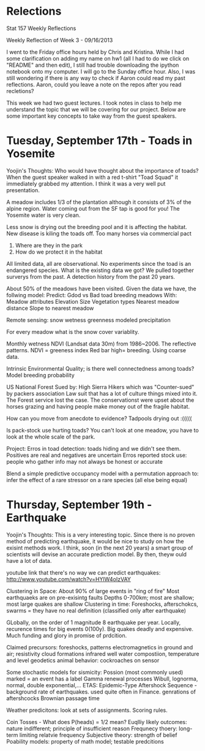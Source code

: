 Relections
==========

Stat 157 Weekly Reflections

Weekly Reflection of Week 3 - 09/16/2013

I went to the Friday office hours held by Chris and Kristina. While I had some clarification on adding my name on hw1 (all I had to do we click on "README" and then edit), I still had trouble downloading the ipython notebook onto my computer. I will go to the Sunday office hour. Also, I was still wondering if there is any way to check if Aaron could read my past reflections. Aaron, could you leave a note on the repos after you read recletions?

This week we had two guest lectures. I took notes in class to help me understand the topic that we will be covering for our project. Below are some important key concepts to take way from the guest speakers. 

Tuesday, September 17th - Toads in Yosemite
==========
Yoojin's Thoughts: Who would have thought about the importance of toads? When the guest speaker walked in with a red t-shirt "Toad Squad" it immediately grabbed my attention. I think it was a very well put presentation. 


A meadow includes 1/3 of the plantation although it consists of 3% of the alpine region.
Water coming out from the SF tap is good for you! The Yosemite water is very clean.

Less snow is drying out the breeding pool and it is affecting the habitat.
New disease is kiling the toads off. Too many horses via commercial pact 

1. Where are they in the park
2. How do we protect it in the habitat

All limited data, all are observational. No experiments since the toad is an endangered species. 
What is the existing data we got? We pulled together surverys from the past.
A detection history from the past 20 years. 

About 50% of the meadows have been visited. Given the data we have, the follwing model:
Predict: Gdod vs Bad toad breeding meadows
With: Meadow attributes
    Elevation
    Size
    Vegetation types
    Nearest meadow distance
    Slope to nearest meadow

Remote sensing: 
    snow
    wetness
    greenness
    modeled precipitation

For every meadow what is the snow cover variablity.

Monthly wetness NDVI (Landsat data 30m) from 1986~2006. The reflective patterns. NDVI = greeness index
Red bar high= breeding. Using coarse data. 

Intrinsic Environmental Quality; is there well connectedness among toads?
Model breeding probability

US National Forest
Sued by: High Sierra Hikers which was "Counter-sued" by packers association
Law suit that has a lot of culture things mixed into it. The Forest service lost the case.
The conservationst were upset about the horses grazing and having people make money out of the fragile habitat. 

How can you move from anecdote to evidence? 
Tadpools drying out :(((((

Is pack-stock use hurting toads? 
You can't look at one meadow, you have to look at the whole scale of the park.

Project:
Erros in toad detection: toads hiding and we didn't see them. Positives are real and negatives are uncertain
Erros reported stock use: people who gather info may not always be honest or accurate

Blend a simple predictive occupancy model with a permutation approach to: infer the effect of a rare stressor on a rare species (all else being equal)

Thursday, September 19th - Earthquake
==========
Yoojin's Thoughts: This is a very interesting topic. Since there is no proven method of predicting earthquake, it would be nice to study on how the exisint methods work. I think, soon (in the next 20 years) a smart group of scientists will devise an accurate prediction model. By then, theyw ould have a lot of data.

youtube link that there's no way we can predict earthquakes: http://www.youtube.com/watch?v=HYlW4oIzVAY

Clustering in Space:
About 90% of large events in "ring of fire"
Most earthquaeks are on pre-exisintg faults
Depths 0-700km; most are shallow; most large quakes are shallow
Clustering in time: Foreshocks, afterschokcs, swarms = they have no real definition (classified only after earthquake)

GLobally, on the order of 1 magnitude 8 earthquake per year.
Locally, recurence times for big events 0(100y).
Big quakes deadly and expensive.
Much funding and glory in promise of prdcition.

Claimed precursors:
    foreshocks, patterns
    electromagnetics in ground and air; resistivity
    cloud formations
    infrared
    well water compostiion, temperature and level
    geodetics
    animal behavior: cockroaches on sensor

Some stochastic models for sismicity:
    Possion (most commonly used) marked = an event has a label
    Gamma renewal processes
    Wibull, lognorma, normal, double exponential,...
    ETAS: Epidemic-Type Aftershock Sequence - background rate of earthquakes. used quite often in Finance. genrations of aftershcocks
    Brownian passage time

Weather predicitons: look at sets of assignments. Scoring rules.

Coin Tosses - What does P(heads) = 1/2 mean?
    Euqlliy likely outcomes: nature indifferent; principle of insufficient reason
    Frequnecy thoery: long-term limiting relatvie frequency
    Subjective theory: strength of belief
    Poability models: property of math model; testable predcitions
